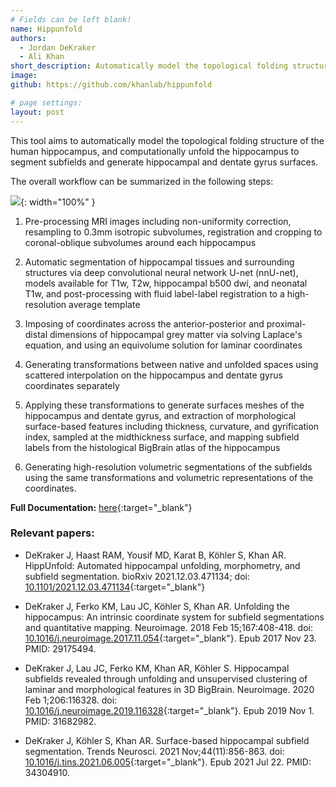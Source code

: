 ```yaml
---
# Fields can be left blank! 
name: Hippunfold
authors: 
  - Jordan DeKraker
  - Ali Khan
short_description: Automatically model the topological folding structure of the human hippocampus, and computationally unfold the hippocampus to segment subfields and generate hippocampal and dentate gyrus surfaces.
image: 
github: https://github.com/khanlab/hippunfold

# page settings:
layout: post
---
```


This tool aims to automatically model the topological folding structure of the human hippocampus, and computationally unfold the hippocampus to segment subfields and generate hippocampal and dentate gyrus surfaces.

The overall workflow can be summarized in the following steps:

![](https://raw.githubusercontent.com/khanlab/hippunfold/master/docs/images/hippunfold_overview.jpg){: width="100%" }

1. Pre-processing MRI images including non-uniformity correction, resampling to 0.3mm isotropic subvolumes, registration and cropping to coronal-oblique subvolumes around each hippocampus

1. Automatic segmentation of hippocampal tissues and surrounding structures via deep convolutional neural network U-net (nnU-net), models available for T1w, T2w, hippocampal b500 dwi, and neonatal T1w, and post-processing with fluid label-label registration to a high-resolution average template

1. Imposing of coordinates across the anterior-posterior and proximal-distal dimensions of hippocampal grey matter via solving Laplace's equation, and using an equivolume solution for laminar coordinates

1. Generating transformations between native and unfolded spaces using scattered interpolation on the hippocampus and dentate gyrus coordinates separately

1. Applying these transformations to generate surfaces meshes of the hippocampus and dentate gyrus, and extraction of morphological surface-based features including thickness, curvature, and gyrification index, sampled at the midthickness surface, and mapping subfield labels from the histological BigBrain atlas of the hippocampus

1. Generating high-resolution volumetric segmentations of the subfields using the same transformations and volumetric representations of the coordinates.

**Full Documentation:** [here](https://hippunfold.readthedocs.io/en/latest/?badge=latest){:target="_blank"}

### Relevant papers:

* DeKraker J, Haast RAM, Yousif MD, Karat B, Köhler S, Khan AR. HippUnfold: Automated hippocampal unfolding, morphometry, and subfield segmentation. bioRxiv 2021.12.03.471134; doi: [10.1101/2021.12.03.471134](https://doi.org/10.1101/2021.12.03.471134){:target="_blank"}

* DeKraker J, Ferko KM, Lau JC, Köhler S, Khan AR. Unfolding the hippocampus: An intrinsic coordinate system for subfield segmentations and quantitative mapping. Neuroimage. 2018 Feb 15;167:408-418. doi: [10.1016/j.neuroimage.2017.11.054](https://doi.org/10.1016/j.neuroimage.2017.11.054){:target="_blank"}. Epub 2017 Nov 23. PMID: 29175494.

* DeKraker J, Lau JC, Ferko KM, Khan AR, Köhler S. Hippocampal subfields revealed through unfolding and unsupervised clustering of laminar and morphological features in 3D BigBrain. Neuroimage. 2020 Feb 1;206:116328. doi: [10.1016/j.neuroimage.2019.116328](https://doi.org/10.1016/j.neuroimage.2019.116328){:target="_blank"}. Epub 2019 Nov 1. PMID: 31682982.

* DeKraker J, Köhler S, Khan AR. Surface-based hippocampal subfield segmentation. Trends Neurosci. 2021 Nov;44(11):856-863. doi: [10.1016/j.tins.2021.06.005](10.1016/j.tins.2021.06.005){:target="_blank"}. Epub 2021 Jul 22. PMID: 34304910.
